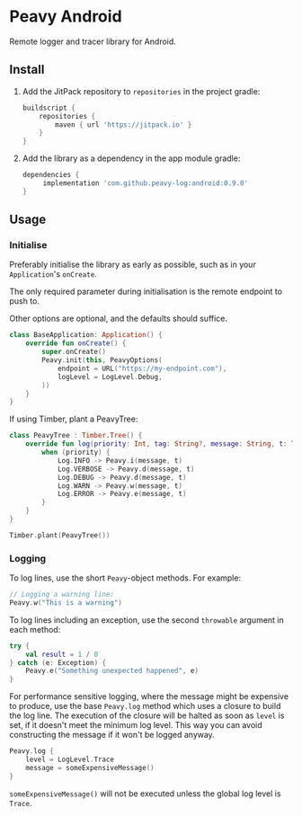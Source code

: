 # Peavy Android

Remote logger and tracer library for Android.

## Install

1. Add the JitPack repository to `repositories` in the project gradle:

    ```groovy
    buildscript {
        repositories {
            maven { url 'https://jitpack.io' }
        }
    }
    ```

2. Add the library as a dependency in the app module gradle:

    ```groovy
    dependencies {
         implementation 'com.github.peavy-log:android:0.9.0'
    }
    ```

## Usage

### Initialise
Preferably initialise the library as early as possible, such as in your `Application`'s `onCreate`.

The only required parameter during initialisation is the remote endpoint to push to.

Other options are optional, and the defaults should suffice.

```kotlin
class BaseApplication: Application() {
    override fun onCreate() {
        super.onCreate()
        Peavy.init(this, PeavyOptions(
            endpoint = URL("https://my-endpoint.com"),
            logLevel = LogLevel.Debug,
        ))
    }
}
```

If using Timber, plant a PeavyTree:

```kotlin
class PeavyTree : Timber.Tree() {
    override fun log(priority: Int, tag: String?, message: String, t: Throwable?) {
        when (priority) {
            Log.INFO -> Peavy.i(message, t)
            Log.VERBOSE -> Peavy.d(message, t)
            Log.DEBUG -> Peavy.d(message, t)
            Log.WARN -> Peavy.w(message, t)
            Log.ERROR -> Peavy.e(message, t)
        }
    }
}

Timber.plant(PeavyTree())
```

### Logging

To log lines, use the short `Peavy`-object methods. For example:

```kotlin
// Logging a warning line:
Peavy.w("This is a warning")
```

To log lines including an exception, use the second `throwable` argument in each method:

```kotlin
try {
    val result = 1 / 0
} catch (e: Exception) {
    Peavy.e("Something unexpected happened", e)
}
```

For performance sensitive logging, where the message might be expensive to produce, use the base `Peavy.log` method which uses a closure to build the log line.
The execution of the closure will be halted as soon as `level` is set, if it doesn't meet the minimum log level.
This way you can avoid constructing the message if it won't be logged anyway.

```kotlin
Peavy.log {
    level = LogLevel.Trace
    message = someExpensiveMessage()
}
```

`someExpensiveMessage()` will not be executed unless the global log level is `Trace`. 